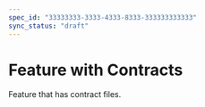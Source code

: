 ```yaml
---
spec_id: "33333333-3333-4333-8333-333333333333"
sync_status: "draft"
---
```


# Feature with Contracts

Feature that has contract files.
